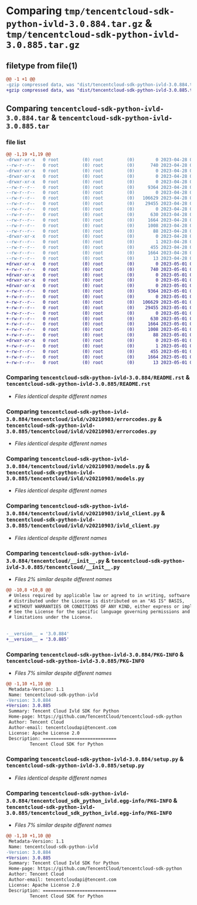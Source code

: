 # Comparing `tmp/tencentcloud-sdk-python-ivld-3.0.884.tar.gz` & `tmp/tencentcloud-sdk-python-ivld-3.0.885.tar.gz`

## filetype from file(1)

```diff
@@ -1 +1 @@
-gzip compressed data, was "dist/tencentcloud-sdk-python-ivld-3.0.884.tar", last modified: Fri Apr 28 02:26:01 2023, max compression
+gzip compressed data, was "dist/tencentcloud-sdk-python-ivld-3.0.885.tar", last modified: Mon May  1 00:43:17 2023, max compression
```

## Comparing `tencentcloud-sdk-python-ivld-3.0.884.tar` & `tencentcloud-sdk-python-ivld-3.0.885.tar`

### file list

```diff
@@ -1,19 +1,19 @@
-drwxr-xr-x   0 root         (0) root         (0)        0 2023-04-28 02:26:01.000000 tencentcloud-sdk-python-ivld-3.0.884/
--rw-r--r--   0 root         (0) root         (0)      740 2023-04-28 02:26:00.000000 tencentcloud-sdk-python-ivld-3.0.884/README.rst
-drwxr-xr-x   0 root         (0) root         (0)        0 2023-04-28 02:26:01.000000 tencentcloud-sdk-python-ivld-3.0.884/tencentcloud/
-drwxr-xr-x   0 root         (0) root         (0)        0 2023-04-28 02:26:01.000000 tencentcloud-sdk-python-ivld-3.0.884/tencentcloud/ivld/
-drwxr-xr-x   0 root         (0) root         (0)        0 2023-04-28 02:26:01.000000 tencentcloud-sdk-python-ivld-3.0.884/tencentcloud/ivld/v20210903/
--rw-r--r--   0 root         (0) root         (0)     9364 2023-04-28 02:26:00.000000 tencentcloud-sdk-python-ivld-3.0.884/tencentcloud/ivld/v20210903/errorcodes.py
--rw-r--r--   0 root         (0) root         (0)        0 2023-04-28 02:26:00.000000 tencentcloud-sdk-python-ivld-3.0.884/tencentcloud/ivld/v20210903/__init__.py
--rw-r--r--   0 root         (0) root         (0)   106629 2023-04-28 02:26:00.000000 tencentcloud-sdk-python-ivld-3.0.884/tencentcloud/ivld/v20210903/models.py
--rw-r--r--   0 root         (0) root         (0)    29455 2023-04-28 02:26:00.000000 tencentcloud-sdk-python-ivld-3.0.884/tencentcloud/ivld/v20210903/ivld_client.py
--rw-r--r--   0 root         (0) root         (0)        0 2023-04-28 02:26:00.000000 tencentcloud-sdk-python-ivld-3.0.884/tencentcloud/ivld/__init__.py
--rw-r--r--   0 root         (0) root         (0)      630 2023-04-28 02:26:00.000000 tencentcloud-sdk-python-ivld-3.0.884/tencentcloud/__init__.py
--rw-r--r--   0 root         (0) root         (0)     1664 2023-04-28 02:26:01.000000 tencentcloud-sdk-python-ivld-3.0.884/PKG-INFO
--rw-r--r--   0 root         (0) root         (0)     1008 2023-04-28 02:26:00.000000 tencentcloud-sdk-python-ivld-3.0.884/setup.py
--rw-r--r--   0 root         (0) root         (0)       88 2023-04-28 02:26:01.000000 tencentcloud-sdk-python-ivld-3.0.884/setup.cfg
-drwxr-xr-x   0 root         (0) root         (0)        0 2023-04-28 02:26:01.000000 tencentcloud-sdk-python-ivld-3.0.884/tencentcloud_sdk_python_ivld.egg-info/
--rw-r--r--   0 root         (0) root         (0)        1 2023-04-28 02:26:01.000000 tencentcloud-sdk-python-ivld-3.0.884/tencentcloud_sdk_python_ivld.egg-info/dependency_links.txt
--rw-r--r--   0 root         (0) root         (0)      455 2023-04-28 02:26:01.000000 tencentcloud-sdk-python-ivld-3.0.884/tencentcloud_sdk_python_ivld.egg-info/SOURCES.txt
--rw-r--r--   0 root         (0) root         (0)     1664 2023-04-28 02:26:01.000000 tencentcloud-sdk-python-ivld-3.0.884/tencentcloud_sdk_python_ivld.egg-info/PKG-INFO
--rw-r--r--   0 root         (0) root         (0)       13 2023-04-28 02:26:01.000000 tencentcloud-sdk-python-ivld-3.0.884/tencentcloud_sdk_python_ivld.egg-info/top_level.txt
+drwxr-xr-x   0 root         (0) root         (0)        0 2023-05-01 00:43:17.000000 tencentcloud-sdk-python-ivld-3.0.885/
+-rw-r--r--   0 root         (0) root         (0)      740 2023-05-01 00:43:17.000000 tencentcloud-sdk-python-ivld-3.0.885/README.rst
+drwxr-xr-x   0 root         (0) root         (0)        0 2023-05-01 00:43:17.000000 tencentcloud-sdk-python-ivld-3.0.885/tencentcloud/
+drwxr-xr-x   0 root         (0) root         (0)        0 2023-05-01 00:43:17.000000 tencentcloud-sdk-python-ivld-3.0.885/tencentcloud/ivld/
+drwxr-xr-x   0 root         (0) root         (0)        0 2023-05-01 00:43:17.000000 tencentcloud-sdk-python-ivld-3.0.885/tencentcloud/ivld/v20210903/
+-rw-r--r--   0 root         (0) root         (0)     9364 2023-05-01 00:43:17.000000 tencentcloud-sdk-python-ivld-3.0.885/tencentcloud/ivld/v20210903/errorcodes.py
+-rw-r--r--   0 root         (0) root         (0)        0 2023-05-01 00:43:17.000000 tencentcloud-sdk-python-ivld-3.0.885/tencentcloud/ivld/v20210903/__init__.py
+-rw-r--r--   0 root         (0) root         (0)   106629 2023-05-01 00:43:17.000000 tencentcloud-sdk-python-ivld-3.0.885/tencentcloud/ivld/v20210903/models.py
+-rw-r--r--   0 root         (0) root         (0)    29455 2023-05-01 00:43:17.000000 tencentcloud-sdk-python-ivld-3.0.885/tencentcloud/ivld/v20210903/ivld_client.py
+-rw-r--r--   0 root         (0) root         (0)        0 2023-05-01 00:43:17.000000 tencentcloud-sdk-python-ivld-3.0.885/tencentcloud/ivld/__init__.py
+-rw-r--r--   0 root         (0) root         (0)      630 2023-05-01 00:43:17.000000 tencentcloud-sdk-python-ivld-3.0.885/tencentcloud/__init__.py
+-rw-r--r--   0 root         (0) root         (0)     1664 2023-05-01 00:43:17.000000 tencentcloud-sdk-python-ivld-3.0.885/PKG-INFO
+-rw-r--r--   0 root         (0) root         (0)     1008 2023-05-01 00:43:17.000000 tencentcloud-sdk-python-ivld-3.0.885/setup.py
+-rw-r--r--   0 root         (0) root         (0)       88 2023-05-01 00:43:17.000000 tencentcloud-sdk-python-ivld-3.0.885/setup.cfg
+drwxr-xr-x   0 root         (0) root         (0)        0 2023-05-01 00:43:17.000000 tencentcloud-sdk-python-ivld-3.0.885/tencentcloud_sdk_python_ivld.egg-info/
+-rw-r--r--   0 root         (0) root         (0)        1 2023-05-01 00:43:17.000000 tencentcloud-sdk-python-ivld-3.0.885/tencentcloud_sdk_python_ivld.egg-info/dependency_links.txt
+-rw-r--r--   0 root         (0) root         (0)      455 2023-05-01 00:43:17.000000 tencentcloud-sdk-python-ivld-3.0.885/tencentcloud_sdk_python_ivld.egg-info/SOURCES.txt
+-rw-r--r--   0 root         (0) root         (0)     1664 2023-05-01 00:43:17.000000 tencentcloud-sdk-python-ivld-3.0.885/tencentcloud_sdk_python_ivld.egg-info/PKG-INFO
+-rw-r--r--   0 root         (0) root         (0)       13 2023-05-01 00:43:17.000000 tencentcloud-sdk-python-ivld-3.0.885/tencentcloud_sdk_python_ivld.egg-info/top_level.txt
```

### Comparing `tencentcloud-sdk-python-ivld-3.0.884/README.rst` & `tencentcloud-sdk-python-ivld-3.0.885/README.rst`

 * *Files identical despite different names*

### Comparing `tencentcloud-sdk-python-ivld-3.0.884/tencentcloud/ivld/v20210903/errorcodes.py` & `tencentcloud-sdk-python-ivld-3.0.885/tencentcloud/ivld/v20210903/errorcodes.py`

 * *Files identical despite different names*

### Comparing `tencentcloud-sdk-python-ivld-3.0.884/tencentcloud/ivld/v20210903/models.py` & `tencentcloud-sdk-python-ivld-3.0.885/tencentcloud/ivld/v20210903/models.py`

 * *Files identical despite different names*

### Comparing `tencentcloud-sdk-python-ivld-3.0.884/tencentcloud/ivld/v20210903/ivld_client.py` & `tencentcloud-sdk-python-ivld-3.0.885/tencentcloud/ivld/v20210903/ivld_client.py`

 * *Files identical despite different names*

### Comparing `tencentcloud-sdk-python-ivld-3.0.884/tencentcloud/__init__.py` & `tencentcloud-sdk-python-ivld-3.0.885/tencentcloud/__init__.py`

 * *Files 2% similar despite different names*

```diff
@@ -10,8 +10,8 @@
 # Unless required by applicable law or agreed to in writing, software
 # distributed under the License is distributed on an "AS IS" BASIS,
 # WITHOUT WARRANTIES OR CONDITIONS OF ANY KIND, either express or implied.
 # See the License for the specific language governing permissions and
 # limitations under the License.
 
 
-__version__ = '3.0.884'
+__version__ = '3.0.885'
```

### Comparing `tencentcloud-sdk-python-ivld-3.0.884/PKG-INFO` & `tencentcloud-sdk-python-ivld-3.0.885/PKG-INFO`

 * *Files 7% similar despite different names*

```diff
@@ -1,10 +1,10 @@
 Metadata-Version: 1.1
 Name: tencentcloud-sdk-python-ivld
-Version: 3.0.884
+Version: 3.0.885
 Summary: Tencent Cloud Ivld SDK for Python
 Home-page: https://github.com/TencentCloud/tencentcloud-sdk-python
 Author: Tencent Cloud
 Author-email: tencentcloudapi@tencent.com
 License: Apache License 2.0
 Description: ============================
         Tencent Cloud SDK for Python
```

### Comparing `tencentcloud-sdk-python-ivld-3.0.884/setup.py` & `tencentcloud-sdk-python-ivld-3.0.885/setup.py`

 * *Files identical despite different names*

### Comparing `tencentcloud-sdk-python-ivld-3.0.884/tencentcloud_sdk_python_ivld.egg-info/PKG-INFO` & `tencentcloud-sdk-python-ivld-3.0.885/tencentcloud_sdk_python_ivld.egg-info/PKG-INFO`

 * *Files 7% similar despite different names*

```diff
@@ -1,10 +1,10 @@
 Metadata-Version: 1.1
 Name: tencentcloud-sdk-python-ivld
-Version: 3.0.884
+Version: 3.0.885
 Summary: Tencent Cloud Ivld SDK for Python
 Home-page: https://github.com/TencentCloud/tencentcloud-sdk-python
 Author: Tencent Cloud
 Author-email: tencentcloudapi@tencent.com
 License: Apache License 2.0
 Description: ============================
         Tencent Cloud SDK for Python
```

